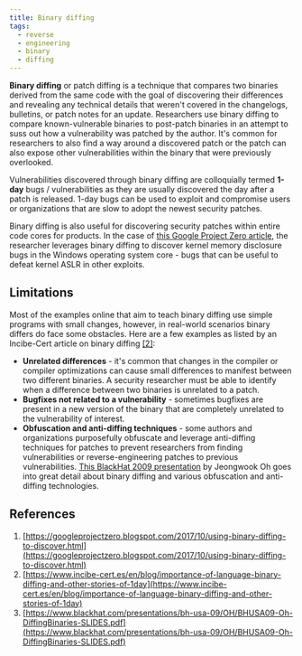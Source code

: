 ```yaml
---
title: Binary diffing
tags:
  - reverse
  - engineering
  - binary
  - diffing
---
```


**Binary diffing** or patch diffing is a technique that compares two binaries
derived from the same code with the goal of discovering their differences and
revealing any technical details that weren't covered in the changelogs,
bulletins, or patch notes for an update. Researchers use binary diffing to
compare known-vulnerable binaries to post-patch binaries in an attempt to suss
out how a vulnerability was patched by the author. It's common for researchers
to also find a way around a discovered patch or the patch can also expose other
vulnerabilities within the binary that were previously overlooked.

Vulnerabilities discovered through binary diffing are colloquially termed
**1-day** bugs / vulnerabilities as they are usually discovered the day after a
patch is released. 1-day bugs can be used to exploit and compromise users or
organizations that are slow to adopt the newest security patches.

Binary diffing is also useful for discovering security patches within entire
code cores for products. In the case of
[this Google Project Zero article](#references), the researcher leverages binary
diffing to discover kernel memory disclosure bugs in the Windows operating
system core - bugs that can be useful to defeat kernel ASLR in other exploits.

## Limitations

Most of the examples online that aim to teach binary diffing use simple programs
with small changes, however, in real-world scenarios binary differs do face some
obstacles. Here are a few examples as listed by an Incibe-Cert article on binary
diffing [[2]](#references):

- **Unrelated differences** - it's common that changes in the compiler or
  compiler optimizations can cause small differences to manifest between two
  different binaries. A security researcher must be able to identify when a
  difference between two binaries is unrelated to a patch.
- **Bugfixes not related to a vulnerability** - sometimes bugfixes are present
  in a new version of the binary that are completely unrelated to the
  vulnerability of interest.
- **Obfuscation and anti-diffing techniques** - some authors and organizations
  purposefully obfuscate and leverage anti-diffing techniques for patches to
  prevent researchers from finding vulnerabilities or reverse-engineering
  patches to previous vulnerabilities.
  [This BlackHat 2009 presentation](#references) by Jeongwook Oh goes into great
  detail about binary diffing and various obfuscation and anti-diffing
  technologies.

## References

1. [https://googleprojectzero.blogspot.com/2017/10/using-binary-diffing-to-discover.html](https://googleprojectzero.blogspot.com/2017/10/using-binary-diffing-to-discover.html)
2. [https://www.incibe-cert.es/en/blog/importance-of-language-binary-diffing-and-other-stories-of-1day](https://www.incibe-cert.es/en/blog/importance-of-language-binary-diffing-and-other-stories-of-1day)
3. [https://www.blackhat.com/presentations/bh-usa-09/OH/BHUSA09-Oh-DiffingBinaries-SLIDES.pdf](https://www.blackhat.com/presentations/bh-usa-09/OH/BHUSA09-Oh-DiffingBinaries-SLIDES.pdf)
